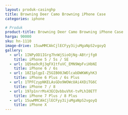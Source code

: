 ```yaml
---
layout: produk-casinghp
title: Browning Deer Camo Browning iPhone Case
categories: iphone

# Produk
product-title: Browning Deer Camo Browning iPhone Case
harga: 90000
sku: hn-1110
image-drive: 15uwMMCAkCjlECFyy3ijuMgaNpS2vgoyQ
gallery:
  - url: 1INPyOD1IGrg7hnWjSioOjNg-ABtrjfg0
    title: iPhone 5 / 5s / SE
  - url: 1Q5ma9cRj3qFX1tfuVC_EMN9WpFviHbNI
    title: iPhone 6 / 6s
  - url: 18Z1plgpI-Z5GIB00JWDlcabDWKWKyhK3
    title: iPhone 6 Plus / 6s Plus
  - url: 1TPFCzypNKELAsGDo9WOWcUAi4XDiTG6C
    title: iPhone 7 / 8
  - url: 197p1nrrMs43ECQvbbuVhX-tvPLhI0ETT
    title: iPhone 7 Plus / 8 Plus
  - url: 15uwMMCAkCjlECFyy3ijuMgaNpS2vgoyQ
    title: iPhone X
---
```

